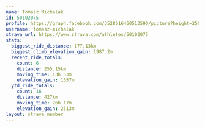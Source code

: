 ```yaml
---
name: Tomasz Michalak
id: 50102075
profile: https://graph.facebook.com/3528616460513590/picture?height=256&width=256
username: tomasz-michalak
strava_url: https://www.strava.com/athletes/50102075
stats:
  biggest_ride_distance: 177.13km
  biggest_climb_elevation_gain: 1987.2m
  recent_ride_totals:
    count: 6
    distance: 255.15km
    moving_time: 13h 53m
    elevation_gain: 1557m
  ytd_ride_totals:
    count: 16
    distance: 427km
    moving_time: 26h 17m
    elevation_gain: 2513m
layout: strava_member
--- 
```

